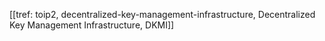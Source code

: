 [[tref: toip2, decentralized-key-management-infrastructure, Decentralized Key Management Infrastructure, DKMI]]
